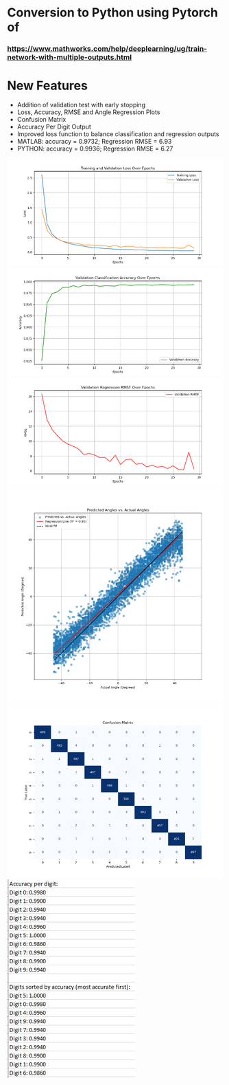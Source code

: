 # Conversion to Python using Pytorch of 
### https://www.mathworks.com/help/deeplearning/ug/train-network-with-multiple-outputs.html 

# New Features
* Addition of validation test with early stopping
* Loss, Accuracy, RMSE and Angle Regression Plots
* Confusion Matrix
* Accuracy Per Digit Output
* Improved loss function to balance classification and regression outputs
* MATLAB: accuracy = 0.9732;  Regression RMSE = 6.93
* PYTHON: accuracy = 0.9936;  Regression RMSE = 6.27

![Loss Plot](loss_plot.png)
![Accuracy Plot](accuracy_plot.png)
![RMSE Plot](rmse_plot.png)
![Angle Regression Plot](angle_regression_plot.png)
![Confusion Matrix](confusion_matrix.png)
![Digit Accuracy](DigitAccuracy.JPG)

